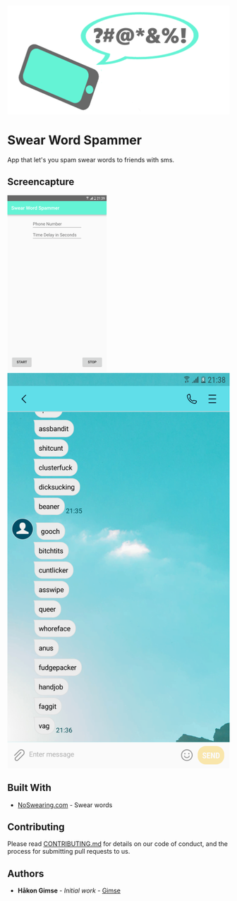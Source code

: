![Promoimage](promobilde.png)

# Swear Word Spammer

App that let's you spam swear words to friends with sms.

## Screencapture

![Screenshot](Screenshot1.png)  ![Screenshot](Screenshot2.png)

## Built With

* [NoSwearing.com](https://www.noswearing.com) - Swear words

## Contributing

Please read [CONTRIBUTING.md](CONTRIBUTING.md) for details on our code of conduct, and the process for submitting pull requests to us.

## Authors

* **Håkon Gimse** - *Initial work* - [Gimse](https://github.com/gimse)


